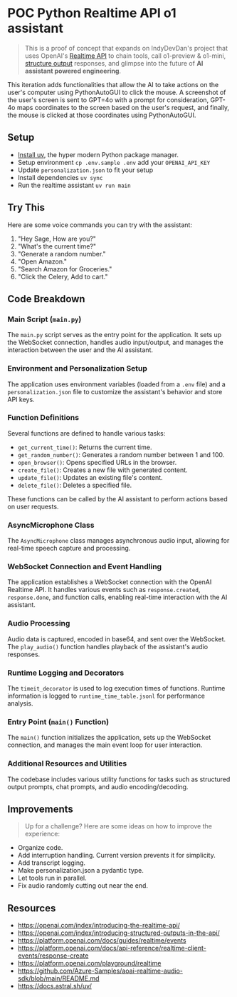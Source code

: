 # POC Python Realtime API o1 assistant
> This is a proof of concept that expands on IndyDevDan's project that uses OpenAI's [Realtime API](https://openai.com/index/introducing-the-realtime-api/) to chain tools, call o1-preview & o1-mini, [structure output](https://openai.com/index/introducing-structured-outputs-in-the-api/) responses, and glimpse into the future of **AI assistant powered engineering**.

This iteration adds functionalities that allow the AI to take actions on the user's computer using PythonAutoGUI to click the mouse.
A screenshot of the user's screen is sent to GPT=4o with a prompt for consideration, GPT-4o maps coordinates to the screen based on the user's request, and finally, the mouse is clicked at those coordinates using PythonAutoGUI.


## Setup
- [Install uv](https://docs.astral.sh/uv/), the hyper modern Python package manager.
- Setup environment `cp .env.sample .env` add your `OPENAI_API_KEY`
- Update `personalization.json` to fit your setup
- Install dependencies `uv sync`
- Run the realtime assistant `uv run main`

## Try This

Here are some voice commands you can try with the assistant:

1. "Hey Sage, How are you?"
2. "What's the current time?"
3. "Generate a random number."
4. "Open Amazon."
5. "Search Amazon for Groceries."
6. "Click the Celery, Add to cart."

## Code Breakdown

### Main Script (`main.py`)
The `main.py` script serves as the entry point for the application. It sets up the WebSocket connection, handles audio input/output, and manages the interaction between the user and the AI assistant.

### Environment and Personalization Setup
The application uses environment variables (loaded from a `.env` file) and a `personalization.json` file to customize the assistant's behavior and store API keys.

### Function Definitions
Several functions are defined to handle various tasks:
- `get_current_time()`: Returns the current time.
- `get_random_number()`: Generates a random number between 1 and 100.
- `open_browser()`: Opens specified URLs in the browser.
- `create_file()`: Creates a new file with generated content.
- `update_file()`: Updates an existing file's content.
- `delete_file()`: Deletes a specified file.

These functions can be called by the AI assistant to perform actions based on user requests.

### AsyncMicrophone Class
The `AsyncMicrophone` class manages asynchronous audio input, allowing for real-time speech capture and processing.

### WebSocket Connection and Event Handling
The application establishes a WebSocket connection with the OpenAI Realtime API. It handles various events such as `response.created`, `response.done`, and function calls, enabling real-time interaction with the AI assistant.

### Audio Processing
Audio data is captured, encoded in base64, and sent over the WebSocket. The `play_audio()` function handles playback of the assistant's audio responses.

### Runtime Logging and Decorators
The `timeit_decorator` is used to log execution times of functions. Runtime information is logged to `runtime_time_table.jsonl` for performance analysis.

### Entry Point (`main()` Function)
The `main()` function initializes the application, sets up the WebSocket connection, and manages the main event loop for user interaction.

### Additional Resources and Utilities
The codebase includes various utility functions for tasks such as structured output prompts, chat prompts, and audio encoding/decoding.

## Improvements
> Up for a challenge? Here are some ideas on how to improve the experience:

- Organize code.
- Add interruption handling. Current version prevents it for simplicity.
- Add transcript logging.
- Make personalization.json a pydantic type.
- Let tools run in parallel.
- Fix audio randomly cutting out near the end.

## Resources
- https://openai.com/index/introducing-the-realtime-api/
- https://openai.com/index/introducing-structured-outputs-in-the-api/
- https://platform.openai.com/docs/guides/realtime/events
- https://platform.openai.com/docs/api-reference/realtime-client-events/response-create
- https://platform.openai.com/playground/realtime
- https://github.com/Azure-Samples/aoai-realtime-audio-sdk/blob/main/README.md
- https://docs.astral.sh/uv/

